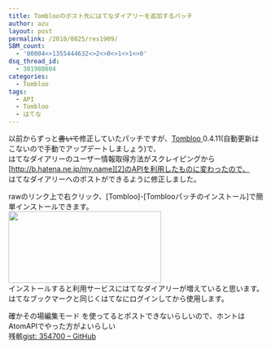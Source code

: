 ```yaml
---
title: Tomblooのポスト先にはてなダイアリーを追加するパッチ
author: azu
layout: post
permalink: /2010/0825/res1909/
SBM_count:
  - '00004<>1355444632<>2<>0<>1<>1<>0'
dsq_thread_id:
  - 301988604
categories:
  - Tombloo
tags:
  - API
  - Tombloo
  - はてな
---
```

以前からずっと<span style="text-decoration: line-through;">書いて</span>修正していたパッチですが、[Tombloo ][1]0.4.11(自動更新はこないので手動でアップデートしましょう)で、  
はてなダイアリーのユーザー情報取得方法がスクレイピングから[http://b.hatena.ne.jp/my.name][2]のAPIを利用したものに変わったので、  
はてなダイアリーへのポストができるように修正しました。

<!--more-->



rawのリンク上で右クリック、[Tombloo]-[Tomblooパッチのインストール]で簡単インストールできます。  
[<img class="alignnone size-medium wp-image-1910" title="ss-2010-08-25-1" src="http://wordpress.local/wp-content/uploads/2010/08/ss-2010-08-25-1-300x141.png" alt="" width="300" height="141" />][3]  
インストールすると利用サービスにはてなダイアリーが増えていると思います。  
はてなブックマークと同じくはてなにログインしてから使用します。

確かその場編集モード を使ってるとポストできないらしいので、ホントはAtomAPIでやった方がよいらしい  
残骸[gist: 354700 &#8211; GitHub][4]

<div id="_mcePaste" style="position: absolute; left: -10000px; top: 83px; width: 1px; height: 1px; overflow: hidden;">
  <a href=&#8221;http://gist.github.com/354700&#8243;>gist: 354700 &#8211; GitHub</a>
</div>

 [1]: http://github.com/to/tombloo/downloads
 [2]: http://b.hatena.ne.jp/my.name "http://b.hatena.ne.jp/my.name"
 [3]: http://wordpress.local/wp-content/uploads/2010/08/ss-2010-08-25-1.png
 [4]: http://gist.github.com/354700